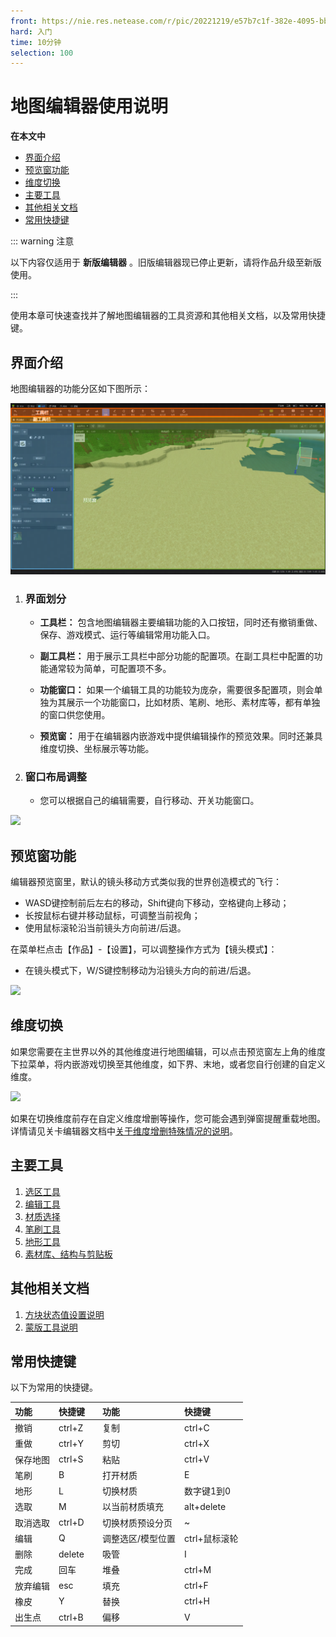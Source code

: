 ```yaml
---
front: https://nie.res.netease.com/r/pic/20221219/e57b7c1f-382e-4095-bbbd-573ca78fb57a.png
hard: 入门
time: 10分钟
selection: 100
---
```


# 地图编辑器使用说明

**在本文中**

- [界面介绍](#界面介绍)
- [预览窗功能](#预览窗功能)
- [维度切换](#维度切换)
- [主要工具](#主要工具)
- [其他相关文档](#其他相关文档)
- [常用快捷键](#常用快捷键)

::: warning 注意

以下内容仅适用于 **新版编辑器** 。旧版编辑器现已停止更新，请将作品升级至新版使用。

:::

使用本章可快速查找并了解地图编辑器的工具资源和其他相关文档，以及常用快捷键。



## 界面介绍

地图编辑器的功能分区如下图所示：

![](./images/new_docs/A1.png)

1. ###  界面划分

   - **工具栏：** 包含地图编辑器主要编辑功能的入口按钮，同时还有撤销重做、保存、游戏模式、运行等编辑常用功能入口。

   - **副工具栏：** 用于展示工具栏中部分功能的配置项。在副工具栏中配置的功能通常较为简单，可配置项不多。

   - **功能窗口：** 如果一个编辑工具的功能较为庞杂，需要很多配置项，则会单独为其展示一个功能窗口，比如材质、笔刷、地形、素材库等，都有单独的窗口供您使用。

   - **预览窗：** 用于在编辑器内嵌游戏中提供编辑操作的预览效果。同时还兼具维度切换、坐标展示等功能。


2. ### 窗口布局调整

   - 
     您可以根据自己的编辑需要，自行移动、开关功能窗口。


![](./images/new_docs/B1.gif)

## 预览窗功能

编辑器预览窗里，默认的镜头移动方式类似我的世界创造模式的飞行：

- WASD键控制前后左右的移动，Shift键向下移动，空格键向上移动；
- 长按鼠标右键并移动鼠标，可调整当前视角；
- 使用鼠标滚轮沿当前镜头方向前进/后退。

在菜单栏点击【作品】-【设置】，可以调整操作方式为【镜头模式】：

- 在镜头模式下，W/S键控制移动为沿镜头方向的前进/后退。

![](./images/new_docs/B2.gif)


## 维度切换

如果您需要在主世界以外的其他维度进行地图编辑，可以点击预览窗左上角的维度下拉菜单，将内嵌游戏切换至其他维度，如下界、末地，或者您自行创建的自定义维度。

![](./images/C1.gif)

如果在切换维度前存在自定义维度增删等操作，您可能会遇到弹窗提醒重载地图。详情请见关卡编辑器文档中[关于维度增删特殊情况的说明](../20-玩法开发/11-组装简单玩法/0-关卡编辑器.md#4-增删维度的特殊情况)。

## 主要工具

1. [选区工具](./3-选取工具.md)
2. [编辑工具](./4-编辑工具.md)
3. [材质选择](./5-材质选择.md)
4. [笔刷工具](./6-笔刷工具.md)
5. [地形工具](./7-地形工具.md)
6. [素材库、结构与剪贴板](./8-素材库、结构与剪贴板.md)

## 其他相关文档

1. [方块状态值设置说明](./91-方块状态值设置说明.md)
2. [蒙版工具说明](./92-蒙版工具说明.md)


## 常用快捷键

以下为常用的快捷键。

| 功能 | 快捷键| | 功能 | 快捷键 |
| :--- | :--- | :--- | :--- | :--- |
| 撤销 |  ctrl+Z | | 复制 | ctrl+C |
| 重做 | ctrl+Y | | 剪切 | ctrl+X |
| 保存地图 | ctrl+S | | 粘贴 | ctrl+V |
| 笔刷 | B | | 打开材质 | E |
| 地形 | L | | 切换材质 | 数字键1到0 |
| 选取 | M | | 以当前材质填充 | alt+delete |
| 取消选取 | ctrl+D | | 切换材质预设分页 | ~ |
| 编辑 | Q | | 调整选区/模型位置 | ctrl+鼠标滚轮 |
| 删除 | delete | | 吸管 | I |
| 完成 | 回车 | | 堆叠 | ctrl+M |
| 放弃编辑 | esc | | 填充 | ctrl+F |
| 橡皮 | Y | | 替换 | ctrl+H |
| 出生点 | ctrl+B || 偏移 | V |